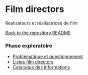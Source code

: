 # Film directors


Réalisateurs et réalisatrices de film

[Back to the repository README](../README.md)

###  Phase exploratoire


* [Problématique et questionnement](problematique-questionnement.md) 
* [Listes film directors](listes-film-directors.md)
* [Catalogue des informations](catalogue-des-information.md)